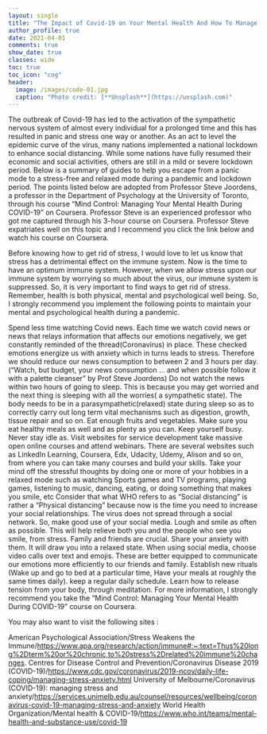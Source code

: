 ```yaml
--- 
layout: single
title: "The Impact of Covid-19 on Your Mental Health And How To Manage Your Mental Health During a Pandemic or any Other Chronic Threat"
author_profile: true
date: 2021-04-01
comments: true
show_date: true
classes: wide
toc: true
toc_icon: "cog"
header:
  image: /images/code-01.jpg
  caption: "Photo credit: [**Unsplash**](https://unsplash.com)"
---
```

The outbreak of Covid-19 has led to the activation of the sympathetic nervous system of almost every individual for a prolonged time and this has resulted in panic and stress one way or another. As an act to level the epidemic curve of the virus, many nations implemented a national lockdown to enhance social distancing. While some nations have fully resumed their economic and social activities, others are still in a mild or severe lockdown period. Below is a summary of guides to help you escape from a panic mode to a stress-free and relaxed mode during a pandemic and lockdown period. The points listed below are adopted from Professor Steve Joordens, a professor in the Department of Psychology at the University of Toronto, through his course “Mind Control: Managing Your Mental Health During COVID-19” on Coursera. Professor Steve is an experienced professor who got me captured through his 3-hour course on Coursera. Professor Steve expatriates well on this topic and I recommend you click the link below and watch his course on Coursera.

Before knowing how to get rid of stress, I would love to let us know that stress has a detrimental effect on the immune system. Now is the time to have an optimum immune system. However, when we allow stress upon our immune system by worrying so much about the virus, our immune system is suppressed. So, it is very important to find ways to get rid of stress. Remember, health is both physical, mental and psychological well being. So, I strongly recommend you implement the following points to maintain your mental and psychological health during a pandemic.

Spend less time watching Covid news. Each time we watch covid news or news that relays information that affects our emotions negatively, we get constantly reminded of the thread(Coronavirus) in place. These checked emotions energize us with anxiety which in turns leads to stress. Therefore we should reduce our news consumption to between 2 and 3 hours per day. (“Watch, but budget, your news consumption ... and when possible follow it with a palette cleanser” by Prof Steve Joordens)
Do not watch the news within two hours of going to sleep. This is because you may get worried and the next thing is sleeping with all the worries( a sympathetic state). The body needs to be in a parasympathetic(relaxed) state during sleep so as to correctly carry out long term vital mechanisms such as digestion, growth, tissue repair and so on.
Eat enough fruits and vegetables. Make sure you eat healthy meals as well and as plenty as you can.
Keep yourself busy. Never stay idle as. Visit websites for service development take massive open online courses and attend webinars. There are several websites such as LinkedIn Learning, Coursera, Edx, Udacity, Udemy, Alison and so on, from where you can take many courses and build your skills.
Take your mind off the stressful thoughts by doing one or more of your hobbies in a relaxed mode such as watching Sports games and TV programs, playing games, listening to music, dancing, eating, or doing something that makes you smile, etc
Consider that what WHO refers to as “Social distancing” is rather a “Physical distancing” because now is the time you need to increase your social relationships. The virus does not spread through a social network. So, make good use of your social media.
Lough and smile as often as possible. This will help relieve both you and the people who see you smile, from stress.
Family and friends are crucial. Share your anxiety with them. It will draw you into a relaxed state.
When using social media, choose video calls over text and emojis. These are better equipped to communicate our emotions more efficiently to our friends and family.
Establish new rituals (Wake up and go to bed at a particular time, Have your meals at roughly the same times daily).
keep a regular daily schedule.
Learn how to release tension from your body, through meditation.
For more information, I strongly recommend you take the “Mind Control: Managing Your Mental Health During COVID-19” course on Coursera.

You may also want to visit the following sites :

American Psychological Association/Stress Weakens the Immune/https://www.apa.org/research/action/immune#:~:text=Thus%20long%2Dterm%20or%20chronic,to%20stress%2Drelated%20immune%20changes.
Centres for Disease Control and Prevention/Coronavirus Disease 2019 (COVID-19)/https://www.cdc.gov/coronavirus/2019-ncov/daily-life-coping/managing-stress-anxiety.html
University of Melbourne/Coronavirus (COVID-19): managing stress and anxiety/https://services.unimelb.edu.au/counsel/resources/wellbeing/coronavirus-covid-19-managing-stress-and-anxiety
World Health Organization/Mental health & COVID-19/https://www.who.int/teams/mental-health-and-substance-use/covid-19
